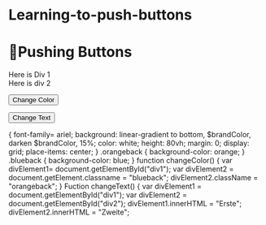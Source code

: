 # Learning-to-push-buttons
<h1>👋Pushing Buttons</h1>

<div id="div1" class="orangeback">
  Here is Div 1
</div>

<div id="div2" class="blueback">
     Here is div 2
     </div>
<p>
  <input type="button"
         value="Change Color"
         onclick="changeColor()" >
</p>
<p>
  <input type= "button"
         value="Change Text"
         onclick="changeText()">
</p>

<link rel="stylesheet" type="text/css" 
      href="style.css">

<body> {
  font-family= ariel;
  background: linear-gradient to bottom,
    $brandColor,
    darken $brandColor, 15%;
  color: white;
  height: 80vh;
  margin: 0;
  display: grid;
  place-items: center;
}
.orangeback {
  background-color: orange;
}
.blueback {
  background-color: blue;
}
function changeColor() {
  var divElement1=
  document.getElementById("div1");
  var divElement2 =
  document.getElement.classname = 
  "blueback";
  divElement2.className =
  "orangeback";
}
Fuction changeText() {
  var divElement1 =
  document.getElementById("div1");
  var divElement2 = 
  document.getElementById("div2");
    divElement1.innerHTML =
  "Erste";
    divElement2.innerHTML =
  "Zweite";
